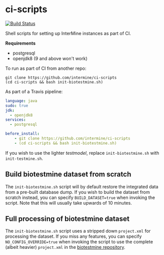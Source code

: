 # ci-scripts

[![Build Status](https://travis-ci.org/Sakshisrivastava413/ci-scripts.svg?branch=master)](https://travis-ci.org/Sakshisrivastava413/ci-scripts)

Shell scripts for setting up InterMine instances as part of CI.

**Requirements**
- postgresql
- openjdk8 (9 and above won't work)

To run as part of CI from another repo:

```
git clone https://github.com/intermine/ci-scripts
(cd ci-scripts && bash init-biotestmine.sh)
```

As part of a Travis pipeline:

```yml
language: java
sudo: true
jdk:
  - openjdk8
services:
  - postgresql

before_install:
    - git clone https://github.com/intermine/ci-scripts
    - (cd ci-scripts && bash init-biotestmine.sh)
```

If you wish to use the lighter *testmodel*, replace `init-biotestmine.sh` with `init-testmine.sh`.

## Build biotestmine dataset from scratch

The `init-biotestmine.sh` script will by default restore the integrated data from a pre-built database dump. If you wish to build the dataset from scratch instead, you can specify `BUILD_DATASET=true` when invoking the script. Note that this will usually take upwards of 10 minutes.

## Full processing of biotestmine dataset

The `init-biotestmine.sh` script uses a stripped down `project.xml` for processing the dataset. If you miss any features, you can specify `NO_CONFIG_OVERRIDE=true` when invoking the script to use the complete (albeit heavier) `project.xml` in the [biotestmine repository](https://github.com/intermine/biotestmine/blob/master/data/project.xml).
